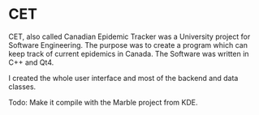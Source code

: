 CET
===
CET, also called Canadian Epidemic Tracker was a University project for Software Engineering. The purpose was to create a program which can keep track of current epidemics in Canada. The Software was written in C++ and Qt4. 

I created the whole user interface and most of the backend and data classes. 

Todo:
Make it compile with the Marble project from KDE.
